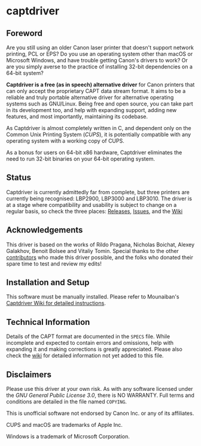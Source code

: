 # captdriver

## Foreword
Are you still using an older Canon laser printer that doesn't support
network printing, PCL or EPS? Do you use an operating system other than
macOS or Microsoft Windows, and have trouble getting Canon's drivers to 
work? Or are you simply averse to the practice of installing 32-bit 
dependencies on a 64-bit system?

**Captdriver is a free (as in speech) alternative driver** for Canon 
printers that can only accept the proprietary CAPT data stream format.
It aims to be a reliable and truly portable alternative driver for
alternative operating systems such as GNU/Linux. Being free and open
source, you can take part in its development too, and help with
expanding support, adding new features, and most importantly, maintaining
its codebase.

As Captdriver is almost completely written in C, and dependent only on
the Common Unix Printing System (*CUPS*), it is potentially compatible
with any operating system with a working copy of CUPS.

As a bonus for users on 64-bit x86 hardware, Captdriver eliminates the
need to run 32-bit binaries on your 64-bit operating system.

## Status
Captdriver is currently admittedly far from complete, but three printers
are currently being recognised: LBP2900, LBP3000 and LBP3010. The driver
is at a stage where compatibility and usability is subject to change on
a regular basis, so check the three places: [Releases](https://github.com/mounaiban/captdriver/releases),
[Issues](https://github.com/mounaiban/captdriver/issues),
and the [Wiki](https://github.com/mounaiban/captdriver/wiki)

## Acknowledgements
This driver is based on the works of Rildo Pragana, Nicholas Boichat,
Alexey Galakhov, Benoit Bolsee and Vitaliy Tomin. Special thanks to
the other [contributors](https://github.com/agalakhov/captdriver/graphs/contributors)
who made this driver possible, and the folks who donated their spare
time to test and review my edits!

## Installation and Setup
This software must be manually installed. Please refer to Mounaiban's
[Captdriver Wiki for detailed instructions](https://github.com/mounaiban/captdriver/wiki/Building-and-Installing-captdriver:-A-Unified-Guide).

## Technical Information
Details of the CAPT format are documented in the `SPECS` file.
While incomplete and expected to contain errors and omissions, 
help with expanding it and making corrections is greatly 
appreciated. Please also check the [wiki] for detailed information 
not yet added to this file.

## Disclaimers
Please use this driver at your own risk. As with any software licensed
under the *GNU General Public License 3.0*, there is NO WARRANTY.
Full terms and conditions are detailed in the file named `COPYING`.

This is unofficial software not endorsed by Canon Inc. or any of its
affiliates.

CUPS and macOS are trademarks of Apple Inc.

Windows is a trademark of Microsoft Corporation.

[ibm]: https://www-01.ibm.com/support/docview.wss?uid=nas8N1019527 "IBM. IBM Information on Printers by Canon. IBM Support. 
Reference #N1019527. Updated 2017-03-28."

[wiki]: https://github.com/mounaiban/captdriver/wiki "Mounaiban's captdriver Wiki."
